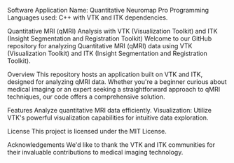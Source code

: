  Software Application Name: Quantitative Neuromap Pro
 Programming Languages used: C++ with VTK and ITK dependencies.
 
Quantitative MRI (qMRI) Analysis with VTK (Visualization Toolkit) and ITK (Insight Segmentation and Registration Toolkit)
Welcome to our GitHub repository for analyzing Quantitative MRI (qMRI) data using VTK (Visualization Toolkit) and ITK (Insight Segmentation and Registration Toolkit).

Overview
This repository hosts an application built on VTK and ITK, designed for analyzing qMRI data. Whether you're a beginner curious about medical imaging or an expert seeking a straightforward approach to qMRI techniques, our code offers a comprehensive solution.

Features
 Analyze quantitative MRI data efficiently.
Visualization: Utilize VTK's powerful visualization capabilities for intuitive data exploration.




License
This project is licensed under the MIT License.

Acknowledgements
We'd like to thank the VTK and ITK communities for their invaluable contributions to medical imaging technology.

